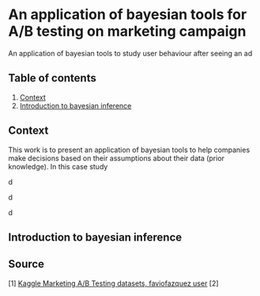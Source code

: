 # An application of bayesian tools for A/B testing on marketing campaign
An application of bayesian tools to study user behaviour after seeing an ad 

## Table of contents
1. [Context](#table-of-contents)
2. [Introduction to bayesian inference](#introduction-to-bayesian-inference)

## Context
This work is to present an application of bayesian tools to help companies make decisions based on their assumptions about their data (prior knowledge). In this case study











d







d



d


## Introduction to bayesian inference 

## Source
[1] [Kaggle Marketing A/B Testing datasets, faviofazquez user](https://www.kaggle.com/datasets/faviovaz/marketing-ab-testing/data)
[2] 
